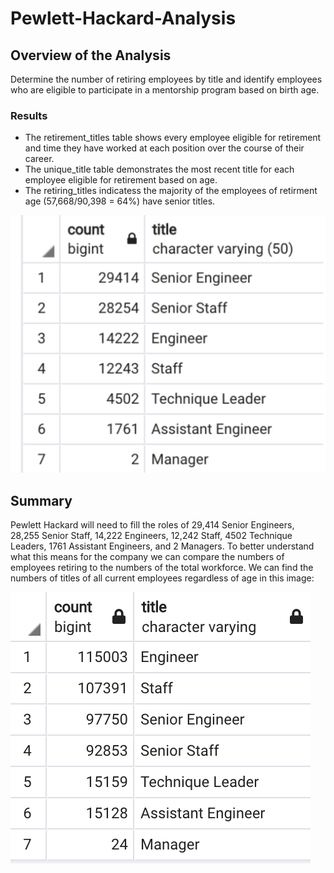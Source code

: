 # Pewlett-Hackard-Analysis
## Overview of the Analysis
Determine the number of retiring employees by title and identify employees who are eligible to participate in a mentorship program based on birth age.

### Results
* The retirement_titles table shows every employee eligible for retirement and time they have worked at each position over the course of their career.
* The unique_title table demonstrates the most recent title for each employee eligible for retirement based on age.
* The retiring_titles indicatess the majority of the employees of retirment age (57,668/90,398 = 64%) have senior titles.


![This is an image](https://github.com/Fbullman/Pewlett-Hackard-Analysis/blob/main/Pewlett-Hackard-Analysis/Senior%20retirees.png)


## Summary
Pewlett Hackard will need to fill the roles of 29,414 Senior Engineers, 28,255 Senior Staff, 14,222 Engineers, 12,242 Staff, 4502 Technique Leaders, 1761 Assistant Engineers, and 2 Managers. To better understand what this means for the company we can compare the numbers of employees retiring to the numbers of the total workforce. We can find the numbers of titles of all current employees regardless of age in this image:


![This is an image](https://github.com/Fbullman/Pewlett-Hackard-Analysis/blob/main/Pewlett-Hackard-Analysis/total_titles.png)



